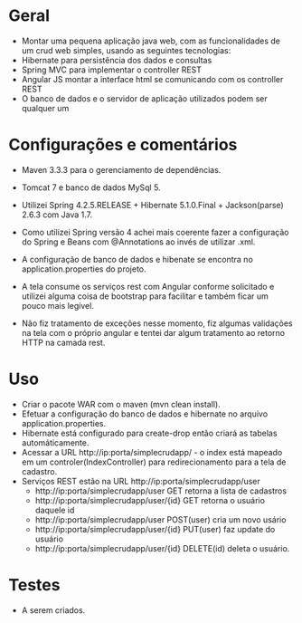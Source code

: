 # Geral

 - Montar uma pequena aplicação java web, com as funcionalidades de um crud web simples, usando as seguintes tecnologias:
  - Hibernate para persistência dos dados e consultas
  - Spring MVC para implementar o controller REST
  - Angular JS montar a interface html se comunicando com os controller REST
  - O banco de dados e o servidor de aplicação utilizados podem ser qualquer um

# Configurações e comentários

- Maven 3.3.3 para o gerenciamento de dependências. 
- Tomcat 7 e banco de dados MySql 5.

- Utilizei Spring 4.2.5.RELEASE + Hibernate 5.1.0.Final + Jackson(parse) 2.6.3 com Java 1.7.

- Como utilizei Spring versão 4 achei mais coerente fazer a configuração do Spring e Beans com @Annotations ao invés de utilizar .xml. 
- A configuração de banco de dados e hibenate se encontra no application.properties do projeto. 

- A tela consume os serviços rest com Angular conforme solicitado e utilizei alguma coisa de bootstrap para facilitar e também ficar um pouco mais legível. 

- Não fiz tratamento de exceções nesse momento, fiz algumas validações na tela com o próprio angular e tentei dar algum tratamento ao retorno HTTP na camada rest. 

# Uso

- Criar o pacote WAR com o maven (mvn clean install).
- Efetuar a configuração do banco de dados e hibernate no arquivo application.properties. 
- Hibernate está configurado para create-drop então criará as tabelas automáticamente.
- Acessar a URL http://ip:porta/simplecrudapp/ - o index está mapeado em um controler(IndexController) para redirecionamento para a tela de cadastro.
- Serviços REST estão na URL http://ip:porta/simplecrudapp/user
  - http://ip:porta/simplecrudapp/user GET retorna a lista de cadastros
  - http://ip:porta/simplecrudapp/user/{id} GET retorna o usuário daquele id
  - http://ip:porta/simplecrudapp/user POST(user) cria um novo usário
  - http://ip:porta/simplecrudapp/user/{id} PUT(user) faz update do usuário
  - http://ip:porta/simplecrudapp/user/{id} DELETE(id) deleta o usuário.

# Testes 
- A serem criados.
